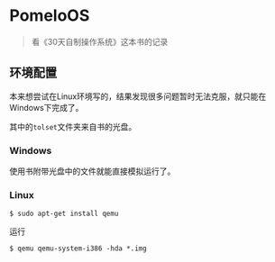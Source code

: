 # PomeloOS
> 看《30天自制操作系统》这本书的记录

## 环境配置

本来想尝试在Linux环境写的，结果发现很多问题暂时无法克服，就只能在Windows下完成了。

其中的`tolset`文件夹来自书的光盘。

### Windows

使用书附带光盘中的文件就能直接模拟运行了。

### Linux

	$ sudo apt-get install qemu

运行

	$ qemu qemu-system-i386 -hda *.img
